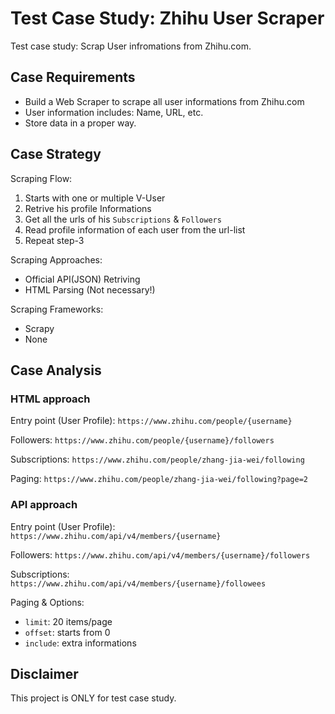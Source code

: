 # Test Case Study: Zhihu User Scraper

Test case study:
Scrap User infromations from Zhihu.com.


## Case Requirements

- Build a Web Scraper to scrape all user informations from Zhihu.com
- User information includes: Name, URL, etc.
- Store data in a proper way.



## Case Strategy

Scraping Flow:
1. Starts with one or multiple V-User
2. Retrive his profile Informations
3. Get all the urls of his `Subscriptions` & `Followers`
4. Read profile information of each user from the url-list
5. Repeat step-3


Scraping Approaches:
- Official API(JSON) Retriving
- HTML Parsing (Not necessary!)

Scraping Frameworks:
- Scrapy
- None


## Case Analysis

### HTML approach

Entry point (User Profile):
`https://www.zhihu.com/people/{username}`

Followers:
`https://www.zhihu.com/people/{username}/followers`

Subscriptions:
`https://www.zhihu.com/people/zhang-jia-wei/following`

Paging:
`https://www.zhihu.com/people/zhang-jia-wei/following?page=2`



### API approach

Entry point (User Profile):
`https://www.zhihu.com/api/v4/members/{username}`

Followers:
`https://www.zhihu.com/api/v4/members/{username}/followers`

Subscriptions:
`https://www.zhihu.com/api/v4/members/{username}/followees`


Paging & Options:
- `limit`: 20 items/page
- `offset`: starts from 0
- `include`: extra informations


## Disclaimer

This project is ONLY for test case study.


